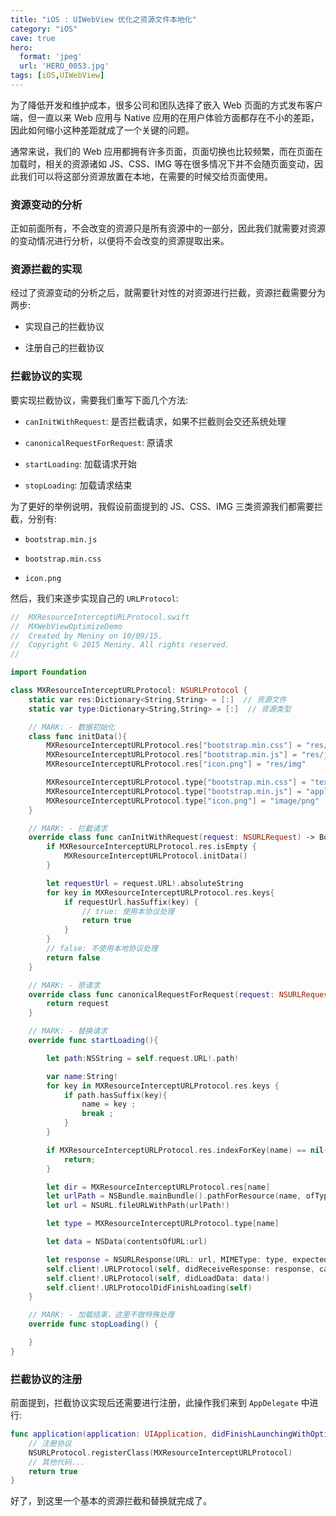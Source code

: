 ```yaml
---
title: "iOS : UIWebView 优化之资源文件本地化"
category: "iOS"
cave: true
hero:
  format: 'jpeg'
  url: 'HERO_0053.jpg'
tags: [iOS,UIWebView]
---
```

为了降低开发和维护成本，很多公司和团队选择了嵌入 Web 页面的方式发布客户端，但一直以来 Web 应用与 Native 应用的在用户体验方面都存在不小的差距，因此如何缩小这种差距就成了一个关键的问题。

通常来说，我们的 Web 应用都拥有许多页面，页面切换也比较频繁，而在页面在加载时，相关的资源诸如 JS、CSS、IMG 等在很多情况下并不会随页面变动，因此我们可以将这部分资源放置在本地，在需要的时候交给页面使用。

### 资源变动的分析

正如前面所有，不会改变的资源只是所有资源中的一部分，因此我们就需要对资源的变动情况进行分析，以便将不会改变的资源提取出来。

### 资源拦截的实现

经过了资源变动的分析之后，就需要针对性的对资源进行拦截，资源拦截需要分为两步:

* 实现自己的拦截协议

* 注册自己的拦截协议

### 拦截协议的实现

要实现拦截协议，需要我们重写下面几个方法:

* `canInitWithRequest`: 是否拦截请求，如果不拦截则会交还系统处理

* `canonicalRequestForRequest`: 原请求

* `startLoading`: 加载请求开始

* `stopLoading`: 加载请求结束

为了更好的举例说明，我假设前面提到的 JS、CSS、IMG 三类资源我们都需要拦截，分别有:

* `bootstrap.min.js`

* `bootstrap.min.css`

* `icon.png`

然后，我们来逐步实现自己的 `URLProtocol`:

```swift
//  MXResourceInterceptURLProtocol.swift
//  MXWebViewOptimizeDemo
//  Created by Meniny on 10/09/15.
//  Copyright © 2015 Meniny. All rights reserved.
//

import Foundation

class MXResourceInterceptURLProtocol: NSURLProtocol {
    static var res:Dictionary<String,String> = [:]  // 资源文件
    static var type:Dictionary<String,String> = [:]  // 资源类型

    // MARK: - 数据初始化
    class func initData(){
        MXResourceInterceptURLProtocol.res["bootstrap.min.css"] = "res/css"
        MXResourceInterceptURLProtocol.res["bootstrap.min.js"] = "res/js"
        MXResourceInterceptURLProtocol.res["icon.png"] = "res/img"

        MXResourceInterceptURLProtocol.type["bootstrap.min.css"] = "text/css"
        MXResourceInterceptURLProtocol.type["bootstrap.min.js"] = "application/javascript"
        MXResourceInterceptURLProtocol.type["icon.png"] = "image/png"
    }

    // MARK: - 拦截请求
    override class func canInitWithRequest(request: NSURLRequest) -> Bool {
        if MXResourceInterceptURLProtocol.res.isEmpty {
            MXResourceInterceptURLProtocol.initData()
        }

        let requestUrl = request.URL!.absoluteString
        for key in MXResourceInterceptURLProtocol.res.keys{
            if requestUrl.hasSuffix(key) {
                // true: 使用本协议处理
                return true
            }
        }
        // false: 不使用本地协议处理
        return false
    }

    // MARK: - 原请求
    override class func canonicalRequestForRequest(request: NSURLRequest) -> NSURLRequest{
        return request
    }

    // MARK: - 替换请求
    override func startLoading(){

        let path:NSString = self.request.URL!.path!

        var name:String!
        for key in MXResourceInterceptURLProtocol.res.keys {
            if path.hasSuffix(key){
                name = key ;
                break ;
            }
        }

        if MXResourceInterceptURLProtocol.res.indexForKey(name) == nil{
            return;
        }

        let dir = MXResourceInterceptURLProtocol.res[name]
        let urlPath = NSBundle.mainBundle().pathForResource(name, ofType: nil, inDirectory:dir)
        let url = NSURL.fileURLWithPath(urlPath!)

        let type = MXResourceInterceptURLProtocol.type[name]

        let data = NSData(contentsOfURL:url)

        let response = NSURLResponse(URL: url, MIMEType: type, expectedContentLength: data!.length, textEncodingName: "UTF-8")
        self.client!.URLProtocol(self, didReceiveResponse: response, cacheStoragePolicy: .NotAllowed)
        self.client!.URLProtocol(self, didLoadData: data!)
        self.client!.URLProtocolDidFinishLoading(self)
    }

    // MARK: - 加载结束，这里不做特殊处理
    override func stopLoading() {

    }
}
```


### 拦截协议的注册

前面提到，拦截协议实现后还需要进行注册，此操作我们来到 `AppDelegate` 中进行:

```swift
func application(application: UIApplication, didFinishLaunchingWithOptions launchOptions: [NSObject: AnyObject]?) -> Bool {
	// 注册协议
	NSURLProtocol.registerClass(MXResourceInterceptURLProtocol)
	// 其他代码...
	return true
}
```


好了，到这里一个基本的资源拦截和替换就完成了。




